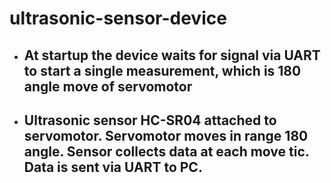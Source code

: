 # ultrasonic-sensor-device
- ## At startup the device waits for signal via UART to start a single measurement, which is 180 angle move of servomotor
- ## Ultrasonic sensor HC-SR04 attached to servomotor. Servomotor moves in range 180 angle. Sensor collects data at each move tic. Data is sent via UART to PC.
